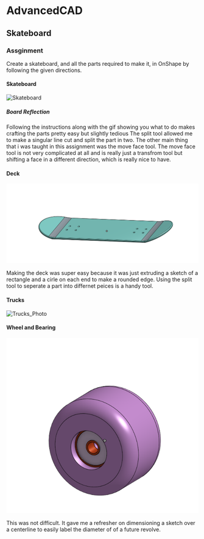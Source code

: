 # AdvancedCAD
## Skateboard 
### Assginment
Create a skateboard, and all the parts required to make it, in OnShape by following the given directions.
#### Skateboard 
![Skateboard]()
##### Board Reflection
Following the instructions along with the gif showing you what to do makes crafting the parts pretty easy but slightly tedious The split tool allowed me to make a singular line cut and split the part in two. The other main thing that i was taught in this assignment was the move face tool. The move face tool is not very complicated at all and is really just a transfrom tool but shifting a face in a different direction, which is really nice to have.
#### Deck
![Deck_Photo](Images/BoardPic2.png)

Making the deck was super easy because it was just extruding a sketch of a rectangle and a cirle on each end to make a rounded edge. Using the split tool to seperate a part into differnet peices is a handy tool. 
#### Trucks
![Trucks_Photo](Images/Trucks.png)


#### Wheel and Bearing
![Wheel_and_Bearing](Images/WheelPic.png)

This was not difficult. It gave me a refresher on dimensioning a sketch over a centerline to easily label the diameter of of a future revolve. 
